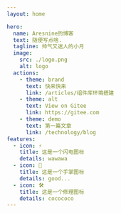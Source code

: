 ```yaml
---
layout: home

hero:
  name: Aresnine的博客
  text: 随便写点啥.
  tagline: 帅气又迷人的小月
  image:
    src: ./logo.png
    alt: logo
  actions:
    - theme: brand
      text: 快来快来
      link: /articles/组件库环境搭建
    - theme: alt
      text: View on Gitee
      link: https://gitee.com
    - theme: demo
      text: 第一篇文章
      link: /technology/blog
features:
  - icon: ⚡️
    title: 这是一个闪电图标
    details: wawawa
  - icon: 🖖
    title: 这是一个手掌图标
    details: good...
  - icon: 🛠️
    title: 这是一个修理图标
    details: cocococo
---
```



